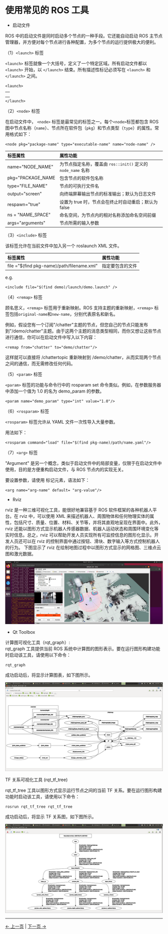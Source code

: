 # 使用常见的 ROS 工具

- 启动文件

ROS 中的启动文件是同时启动多个节点的一种手段。它还能自动启动 ROS 主节点管理器，并方便对每个节点进行各种配置，为多个节点的运行提供极大的便利。

（1）`<launch>` 标签

`<launch>` 标签就像一个大括号，定义了一个特定区域。所有启动文件都以 `<launch>` 开始，以 `</launch>` 结束。所有描述性标记必须写在 `<launch>` 和 `</launch>` 之间。

```
<launch>
……
……
</launch>
```

（2）`<node>` 标签

在启动文件中， `<node>` 标签是最常见的标签之一。每个`<node>`标签都包含 ROS 图中节点名称（`name`）、节点所在软件包（`pkg`）和节点类型（`type`）的属性。常用格式如下：

```
<node pkg="package-name" type="executable-name" name="node-name" />
```

| 标签属性          | 属性功能                                                     |
| :---------------- | :----------------------------------------------------------- |
| name="NODE_NAME"  | 为节点指定名称，覆盖由 `ros::init()` 定义的 `node_name` 名称 |
| pkg="PACKAGE_NAME | 包含节点的软件包名称                                         |
| type="FILE_NAME"  | 节点的可执行文件名                                           |
| output="screen"   | 向终端屏幕输出节点的标准输出；默认为日志文件                 |
| respawn="true"    | 设置为 true 时，节点会在终止时自动重启；默认为 false         |
| ns = "NAME_SPACE" | 命名空间，为节点内的相对名称添加命名空间前缀                 |
| args="arguments"  | 节点所需的输入参数                                           |

（3）`<include>` 标签

该标签允许在当前文件中加入另一个 roslaunch XML 文件。

| 标签属性                                   | 属性功能         |
| :----------------------------------------- | :--------------- |
| file ="$(find pkg-name)/path/filename.xml" | 指定要包含的文件 |

e.g.

```
<include file="$(find demo)/launch/demo.launch" />
```

（4）`<remap>` 标签

顾名思义，`<remap>` 标签用于重新映射。ROS 支持主题的重新映射，`<remap>` 标签包括`original-name`和`new-name`，分别代表原名和新名。

例如，假设您有一个订阅"/chatter"主题的节点，但您自己的节点只能发布到"/demo/chatter"主题。由于这两个主题的消息类型相同，而你又想让这些节点进行通信，你可以在启动文件中写入以下内容：

```
<remap from="chatter" to="demo/chatter"/>
```

这样就可以直接将 /chattertopic 重新映射到 /demo/chatter，从而实现两个节点之间的通信，而无需修改任何代码。

（5）`<param>` 标签

`<param>` 标签的功能与命令行中的 rosparam set 命令类似。例如，在参数服务器中添加一个值为 1.0 的名为 demo_param 的参数。

```
<param name="demo_param" type="int" value="1.0"/>
```

（6）`<rosparam>` 标签

`<rosparam>` 标签允许从 YAML 文件一次性导入大量参数。

用法如下：

```
<rosparam command="load" file="$(find pkg-name)/path/name.yaml"/>
```

（7）`<arg>` 标签

"Argument" 是另一个概念，类似于启动文件中的局部变量，仅限于在启动文件中使用，目的是方便重构启动文件，与 ROS 节点内的实现无关。

要设置参数，请使用 <arg> 标记元素，语法如下：

```
<arg name="arg-name" default= "arg-value"/>
```

- Rviz

rviz 是一种三维可视化工具，能很好地兼容基于 ROS 软件框架的各种机器人平台。在 rviz 中，可以使用 XML 来描述机器人、周围物体和任何物理实体的属性，包括尺寸、质量、位置、材料、关节等，并将其直观地呈现在界面中。此外，rviz 还能以图形方式显示机器人传感器数据、机器人运动状态和周围环境变化等实时信息。总之，rviz 可以帮助开发人员实现所有可监控信息的图形化显示。开发人员还可以在 rviz 的控制界面中通过按钮、滑块、数字输入等方式控制机器人的行为。 下图显示了 rviz 在绘制地图过程中以图形方式显示的网格图、三维点云图和激光数据。

![rviz](../resources/6-ROS/6.2/6.2.3/rviz.png)

- Qt Toolbox

计算图可视化工具（rqt_graph）:  
rqt_graph 工具提供当前 ROS 系统中计算图的图形表示。要在运行图形构建功能时启动该工具，请使用以下命令：

```
rqt_graph
```

成功启动后，将显示计算图表，如下图所示。

![rqt_graph](../resources/6-ROS/6.2/6.2.3/rqt_graph.png)

TF 关系可视化工具 (rqt_tf_tree)

rqt_tf_tree 工具以图形方式显示运行节点之间的当前 TF 关系。要在运行图形构建功能时启动该工具，请使用以下命令：

```
rosrun rqt_tf_tree rqt_tf_tree
```

成功启动后，将显示 TF 关系图，如下图所示。

![rqt_tree](../resources/6-ROS/6.2/6.2.3/rqt_tree.png)

---

[← 上一页](6.2.2-ROS_Installation.md) | [下一页 →](6.2.4-Basic_Control_Based_on_ROS.md)
